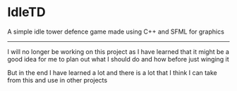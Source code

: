 # IdleTD
A simple idle tower defence game made using C++ and SFML for graphics

---

I will no longer be working on this project as I have learned that it might be a good idea for me to plan out what I should do and how before just winging it

But in the end I have learned a lot and there is a lot that I think I can take from this and use in other projects
